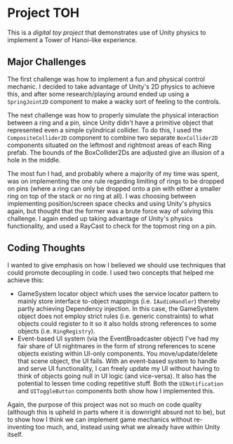 # Project TOH
This is a *digital toy project* that demonstrates use of Unity physics to implement a Tower of Hanoi-like experience. 

## Major Challenges

The first challenge was how to implement a fun and physical control mechanic. I decided to take advantage of Unity's 2D physics to achieve this, and after some research/playing around ended up using a `SpringJoint2D` component to make a wacky sort of feeling to the controls. 

The next challenge was how to properly simulate the physical interaction between a ring and a pin, since Unity didn't have a primitive object that represented even a simple cylindrical collider. To do this, I used the `CompositeCollider2D` component to combine two separate `BoxCollider2D` components situated on the leftmost and rightmost areas of each Ring prefab. The bounds of the BoxCollider2Ds are adjusted give an illusion of a hole in the middle.

The most fun I had, and probably where a majority of my time was spent, was on implementing the one rule regarding limiting of rings to be dropped on pins (where a ring can only be dropped onto a pin with either a smaller ring on top of the stack or no ring at all). I was choosing between implementing position/screen space checks and using Unity's physics again, but thought that the former was a brute force way of solving this challenge. I again ended up taking advantage of Unity's physics functionality, and used a RayCast to check for the topmost ring on a pin.


## Coding Thoughts

I wanted to give emphasis on how I believed we should use techniques that could promote decoupling in code. I used two concepts that helped me achieve this: 

- GameSystem locator object which uses the service locator pattern to mainly store interface to-object mappings (i.e. `IAudioHandler`) thereby partly achieving Dependency injection. In this case, the GameSystem object does not employ strict rules (i.e. generic constraints) to what objects could register to it so it also holds strong references to some objects (i.e. `RingRegistry`).
- Event-based UI system (via the EventBroadcaster object) I've had my fair share of UI nightmares in the form of strong references to scene objects existing within UI-only components. You move/update/delete that scene object, the UI fails. With an event-based system to handle and serve UI functionality, I can freely update my UI without having to think of objects going null in UI logic (and vice-versa). It also has the potential to lessen time coding repetitive stuff. Both the `UINotification` and `UIToggleButton` components both show how I implemented this.
	
Again, the purpose of this project was not so much on code quality (although this is upheld in parts where it is downright absurd not to be), but to show how I think we can implement game mechanics without re-inventing too much, and, instead using what we already have within Unity itself.
